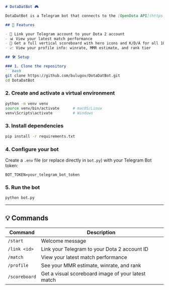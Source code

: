 ````markdown
# DotaDatBot 🎮

DotaDatBot is a Telegram bot that connects to the [OpenDota API](https://docs.opendota.com/) to fetch Dota 2 player data, recent match summaries, and display match scoreboards

## 🚀 Features

- 🔗 Link your Telegram account to your Dota 2 account
- 📊 View your latest match performance
- 🧾 Get a full vertical scoreboard with hero icons and K/D/A for all 10 players
- 📈 View your profile info: winrate, MMR estimate, and rank tier

## 🛠️ Setup

### 1. Clone the repository
```bash
git clone https://github.com/bulugov/DotaDatBot.git
cd DotaDatBot
````

### 2. Create and activate a virtual environment

```bash
python -m venv venv
source venv/bin/activate      # macOS/Linux
venv\Scripts\activate         # Windows
```

### 3. Install dependencies

```bash
pip install -r requirements.txt
```

### 4. Configure your bot

Create a `.env` file (or replace directly in `bot.py`) with your Telegram Bot token:

```env
BOT_TOKEN=your_telegram_bot_token
```

### 5. Run the bot

```bash
python bot.py
```

---

## 💡 Commands

| Command       | Description                                        |
| ------------- | -------------------------------------------------- |
| `/start`      | Welcome message                                    |
| `/link <id>`  | Link your Telegram to your Dota 2 account ID       |
| `/match`      | View your latest match performance                 |
| `/profile`    | See your MMR estimate, winrate, and rank           |
| `/scoreboard` | Get a visual scoreboard image of your latest match |

